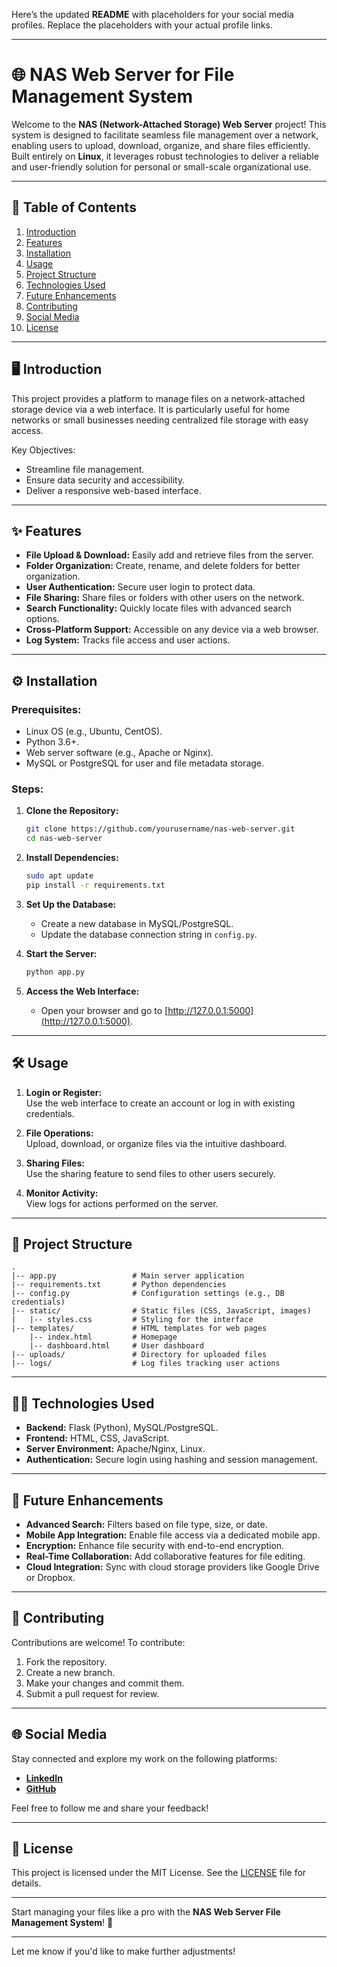 Here’s the updated **README** with placeholders for your social media profiles. Replace the placeholders with your actual profile links.

---

# 🌐 **NAS Web Server for File Management System**

Welcome to the **NAS (Network-Attached Storage) Web Server** project! This system is designed to facilitate seamless file management over a network, enabling users to upload, download, organize, and share files efficiently. Built entirely on **Linux**, it leverages robust technologies to deliver a reliable and user-friendly solution for personal or small-scale organizational use.

---

## 📜 **Table of Contents**
1. [Introduction](#-introduction)  
2. [Features](#-features)  
3. [Installation](#-installation)  
4. [Usage](#-usage)  
5. [Project Structure](#-project-structure)  
6. [Technologies Used](#-technologies-used)  
7. [Future Enhancements](#-future-enhancements)  
8. [Contributing](#-contributing)  
9. [Social Media](#-social-media)  
10. [License](#-license)  

---

## 🖥️ **Introduction**

This project provides a platform to manage files on a network-attached storage device via a web interface. It is particularly useful for home networks or small businesses needing centralized file storage with easy access.  

Key Objectives:
- Streamline file management.
- Ensure data security and accessibility.
- Deliver a responsive web-based interface.

---

## ✨ **Features**

- **File Upload & Download:** Easily add and retrieve files from the server.  
- **Folder Organization:** Create, rename, and delete folders for better organization.  
- **User Authentication:** Secure user login to protect data.  
- **File Sharing:** Share files or folders with other users on the network.  
- **Search Functionality:** Quickly locate files with advanced search options.  
- **Cross-Platform Support:** Accessible on any device via a web browser.  
- **Log System:** Tracks file access and user actions.  

---

## ⚙️ **Installation**

### Prerequisites:
- Linux OS (e.g., Ubuntu, CentOS).
- Python 3.6+.
- Web server software (e.g., Apache or Nginx).
- MySQL or PostgreSQL for user and file metadata storage.

### Steps:
1. **Clone the Repository:**
   ```bash
   git clone https://github.com/yourusername/nas-web-server.git
   cd nas-web-server
   ```

2. **Install Dependencies:**
   ```bash
   sudo apt update
   pip install -r requirements.txt
   ```

3. **Set Up the Database:**
   - Create a new database in MySQL/PostgreSQL.
   - Update the database connection string in `config.py`.

4. **Start the Server:**
   ```bash
   python app.py
   ```

5. **Access the Web Interface:**
   - Open your browser and go to [http://127.0.0.1:5000](http://127.0.0.1:5000).

---

## 🛠️ **Usage**

1. **Login or Register:**  
   Use the web interface to create an account or log in with existing credentials.

2. **File Operations:**  
   Upload, download, or organize files via the intuitive dashboard.

3. **Sharing Files:**  
   Use the sharing feature to send files to other users securely.

4. **Monitor Activity:**  
   View logs for actions performed on the server.

---

## 📂 **Project Structure**

```
.
|-- app.py                 # Main server application
|-- requirements.txt       # Python dependencies
|-- config.py              # Configuration settings (e.g., DB credentials)
|-- static/                # Static files (CSS, JavaScript, images)
|   |-- styles.css         # Styling for the interface
|-- templates/             # HTML templates for web pages
    |-- index.html         # Homepage
    |-- dashboard.html     # User dashboard
|-- uploads/               # Directory for uploaded files
|-- logs/                  # Log files tracking user actions
```

---

## 🧑‍💻 **Technologies Used**

- **Backend:** Flask (Python), MySQL/PostgreSQL.  
- **Frontend:** HTML, CSS, JavaScript.  
- **Server Environment:** Apache/Nginx, Linux.  
- **Authentication:** Secure login using hashing and session management.  

---

## 🚀 **Future Enhancements**

- **Advanced Search:** Filters based on file type, size, or date.  
- **Mobile App Integration:** Enable file access via a dedicated mobile app.  
- **Encryption:** Enhance file security with end-to-end encryption.  
- **Real-Time Collaboration:** Add collaborative features for file editing.  
- **Cloud Integration:** Sync with cloud storage providers like Google Drive or Dropbox.  

---

## 🤝 **Contributing**

Contributions are welcome! To contribute:  
1. Fork the repository.  
2. Create a new branch.  
3. Make your changes and commit them.  
4. Submit a pull request for review.  

---

## 🌐 **Social Media**

Stay connected and explore my work on the following platforms:

- **[LinkedIn](https://www.linkedin.com/in/durgaprasadoduri888/)**  
- **[GitHub](https://github.com/DURGAPRASAD888DP)**  
    

Feel free to follow me and share your feedback!

---

## 📜 **License**

This project is licensed under the MIT License. See the [LICENSE](LICENSE) file for details.

---

Start managing your files like a pro with the **NAS Web Server File Management System**! 🌟  

---

Let me know if you'd like to make further adjustments!
